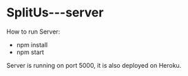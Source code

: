 # SplitUs---server

How to run Server:
* npm install
* npm start

Server is running on port 5000, it is also deployed on Heroku.
